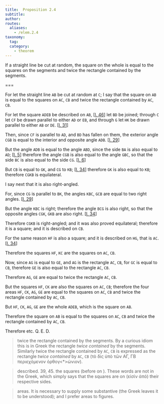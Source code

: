 ```yaml
---
title:  Proposition 2.4
subtitle: 
author:
routes:
  aliases:
    - /elem.2.4
taxonomy:
  tag:
  category:
    - theorem
---
```


If a straight line be cut at random, the square on the whole is equal to the squares on the segments and twice the rectangle contained by the segments.

===

For let the straight line `AB` be cut at random at `C`; <lb n="5"/>I say that the square on `AB` is equal to the squares on `AC`, `CB` and twice the rectangle contained by `AC`, `CB`.

For let the square `ADEB` be described on `AB`, [<a href="/elem.1.46">I. 46</a>] <lb n="10"/>let `BD` be joined; through `C` let `CF` be drawn parallel to either `AD` or `EB`, and through `G` let `HK` be drawn parallel to either `AB` or `DE`. [<a href="/elem.1.31">I. 31</a>] 
<lb n="15"/>

Then, since `CF` is parallel to `AD`, and `BD` has fallen on them, the exterior angle `CGB` is equal to the interior and opposite angle `ADB`. [<a href="/elem.1.29">I. 29</a>]

But the angle `ADB` is equal to the angle `ABD`, <lb n="20"/><span class="center">since the side `BA` is also equal to `AD`; [<a href="/elem.1.5">I. 5</a>]</span> therefore the angle `CGB` is also equal to the angle `GBC`, so that the side `BC` is also equal to the side `CG`. [<a href="/elem.1.6">I. 6</a>] <pb n="380"/>

But `CB` is equal to `GK`, and `CG` to `KB`; [<a href="/elem.1.34">I. 34</a>] <span class="center">therefore `GK` is also equal to `KB`; <lb n="25"/>therefore `CGKB` is equilateral.</span>

I say next that it is also right-angled.

For, since `CG` is parallel to `BK`, <span class="center">the angles `KBC`, `GCB` are equal to two right angles. [<a href="/elem.1.29">I. 29</a>]</span>

But the angle `KBC` is right; <lb n="30"/><span class="center">therefore the angle `BCG` is also right, so that the opposite angles `CGK`, `GKB` are also right. [<a href="/elem.1.34">I. 34</a>]</span>

Therefore `CGKB` is right-angled; and it was also proved equilateral; <span class="center">therefore it is a square; <lb n="35"/> and it is described on `CB`.</span>

For the same reason <span class="center">`HF` is also a square; and it is described on `HG`, that is `AC`. [<a href="/elem.1.34">I. 34</a>]</span>

Therefore the squares `HF`, `KC` are the squares on `AC`, `CB`. <lb n="40"/>

Now, since `AG` is equal to `GE`, and `AG` is the rectangle `AC`, `CB`, for `GC` is equal to `CB`, <span class="center">therefore `GE` is also equal to the rectangle `AC`, `CB`.</span>

Therefore `AG`, `GE` are equal to twice the rectangle `AC`, `CB`. <lb n="45"/>

But the squares `HF`, `CK` are also the squares on `AC`, `CB`; therefore the four areas `HF`, `CK`, `AG`, `GE` are equal to the squares on `AC`, `CB` and twice the rectangle contained by `AC`, `CB`.

But `HF`, `CK`, `AG`, `GE` are the whole `ADEB`, <lb n="50"/>which is the square on `AB`.

Therefore the square on `AB` is equal to the squares on `AC`, `CB` and twice the rectangle contained by `AC`, `CB`.

Therefore etc. Q. E. D.
<blockquote n="2" class="crit" place="unspecified" anchored="yes">

<span class="bold">twice the rectangle contained by the segments.</span> By a curious idiom this is in Greek <quote>the rectangle <em>twice contained</em> by the segments.</quote>
Similarly <quote>twice the rectangle contained by `AC`, `CB`</quote>
is expressed as <quote>the rectangle <em>twice contained</em> by `AC`, `CB`</quote>
(<foreign lang="greek">τὸ δὶς ὑπὸ τῶν ΑΓ, ΓΒ περιεχόμενον ὀρθογ&lt;*&gt;ώνιον</foreign>).

</blockquote>
<blockquote n="35, 38" class="crit" place="unspecified" anchored="yes">

<span class="bold">described.</span> 39, 45. <span class="bold">the squares</span> (before <quote>on</quote>
). These words are not in the Greek, which simply says that the squares <quote>are on</quote>
(<foreign lang="greek">εἰσἱν ἀπό</foreign>) their respective sides.

</blockquote>
<blockquote n="46" class="crit" place="unspecified" anchored="yes">

<span class="bold">areas.</span> It is necessary to supply some substantive (the Greek leaves it to be understood); and I prefer <quote>areas</quote>
to <quote>figures.</quote>


</blockquote>
